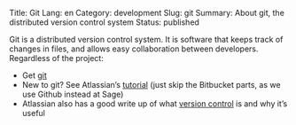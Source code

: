 Title: Git
Lang: en
Category: development
Slug: git
Summary: About git, the distributed version control system
Status: published

Git is a distributed version control system. It is software that keeps track of changes in files, and allows easy collaboration between developers. Regardless of the project:

* Get [git](https://git-scm.com/downloads)
* New to git? See Atlassian’s [tutorial](https://www.atlassian.com/git/tutorials/what-is-version-control) (just skip the Bitbucket parts, as we use Github instead at Sage)
* Atlassian also has a good write up of what [version control](https://www.atlassian.com/git/tutorials/what-is-version-control) is and why it’s useful

